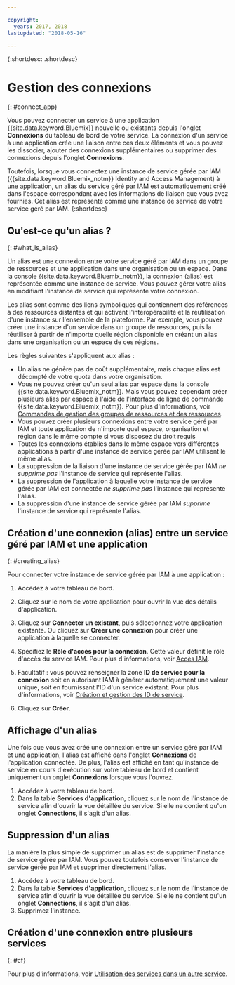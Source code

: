 ```yaml
---

copyright:
  years: 2017, 2018
lastupdated: "2018-05-16"

---
```


{:shortdesc: .shortdesc}

# Gestion des connexions
{: #connect_app}

Vous pouvez connecter un service à une application {{site.data.keyword.Bluemix}} nouvelle ou existants depuis l'onglet **Connexions** du tableau de bord de votre service. La connexion d'un service à une application  crée une liaison entre ces deux éléments et vous pouvez les dissocier, ajouter des connexions supplémentaires ou supprimer des connexions depuis l'onglet **Connexions**.

Toutefois, lorsque vous connectez une instance de service gérée par IAM ({{site.data.keyword.Bluemix_notm}} Identity and Access Management) à une application, un alias du service géré par IAM est automatiquement créé dans l'espace correspondant avec les informations de liaison que vous avez fournies. Cet alias est représenté comme une instance de service de votre service géré par IAM.
{:shortdesc}

## Qu'est-ce qu'un alias ?
{: #what_is_alias}

Un alias est une connexion entre votre service géré par IAM dans un groupe de ressources et une application dans une organisation ou un espace. Dans la console {{site.data.keyword.Bluemix_notm}}, la connexion (alias) est représentée comme une instance de service. Vous pouvez gérer votre alias en modifiant l'instance de service qui représente votre connexion.

Les alias sont comme des liens symboliques qui contiennent des références à des ressources distantes et qui activent l'interopérabilité et la réutilisation d'une instance sur l'ensemble de la plateforme. Par exemple, vous pouvez créer une instance d'un service dans un groupe de ressources, puis la réutiliser à partir de n'importe quelle région disponible en créant un alias dans une organisation ou un espace de ces régions.

Les règles suivantes s'appliquent aux alias :

* Un alias ne génère pas de coût supplémentaire, mais chaque alias est décompté de votre quota dans votre organisation.
* Vous ne pouvez créer qu'un seul alias par espace dans la console {{site.data.keyword.Bluemix_notm}}. Mais vous pouvez cependant créer plusieurs alias par espace à l'aide de l'interface de ligne de commande {{site.data.keyword.Bluemix_notm}}. Pour plus d'informations, voir [Commandes de gestion des groupes de ressources et des ressources](/docs/cli/reference/bluemix_cli/bx_cli.html#commands-for-managing-resource-groups-and-resources).
* Vous pouvez créer plusieurs connexions entre votre service géré par IAM et toute application de n'importe quel espace, organisation et région dans le même compte si vous disposez du droit requis
* Toutes les connexions établies dans le même espace vers différentes applications à partir d'une instance de service gérée par IAM utilisent le même alias.
* La suppression de la liaison d'une instance de service gérée par IAM *ne supprime pas* l'instance de service qui représente l'alias.
* La suppression de l'application à laquelle votre instance de service gérée par IAM est connectée *ne supprime pas* l'instance qui représente l'alias.
* La suppression d'une instance de service gérée par IAM *supprime* l'instance de service qui représente l'alias.

## Création d'une connexion (alias) entre un service géré par IAM et une application
{: #creating_alias}

Pour connecter votre instance de service gérée par IAM à une application :

1. Accédez à votre tableau de bord.

2. Cliquez sur le nom de votre application pour ouvrir la vue des détails d'application.

3. Cliquez sur **Connecter un existant**, puis sélectionnez votre application existante. Ou cliquez sur **Créer une connexion** pour créer une application à laquelle se connecter.

4. Spécifiez le **Rôle d'accès pour la connexion**. Cette valeur définit le rôle d'accès du service IAM. Pour plus d'informations, voir [Accès IAM](/docs/iam/users_roles.html#userroles).

5. Facultatif : vous pouvez renseigner la zone **ID de service pour la connexion** soit en autorisant IAM à générer automatiquement une valeur unique, soit en fournissant l'ID d'un service existant. Pour plus d'informations, voir [Création et gestion des ID de service](/docs/iam/serviceid.html#serviceids).

6. Cliquez sur **Créer**.

## Affichage d'un alias

Une fois que vous avez créé une connexion entre un service géré par IAM et une application, l'alias est affiché dans l'onglet **Connexions** de l'application connectée. De plus, l'alias est affiché en tant qu'instance de service en cours d'exécution sur votre tableau de bord et contient uniquement un onglet **Connexions** lorsque vous l'ouvrez.

1. Accédez à votre tableau de bord.
2. Dans la table **Services d'application**, cliquez sur le nom de l'instance de service afin d'ouvrir la vue détaillée du service. Si elle ne contient qu'un onglet **Connections**, il s'agit d'un alias.

## Suppression d'un alias

La manière la plus simple de supprimer un alias est de supprimer l'instance de service gérée par IAM. Vous pouvez toutefois conserver l'instance de service gérée par IAM et supprimer directement l'alias.

1. Accédez à votre tableau de bord.
2. Dans la table **Services d'application**, cliquez sur le nom de l'instance de service afin d'ouvrir la vue détaillée du service. Si elle ne contient qu'un onglet **Connections**, il s'agit d'un alias.
3. Supprimez l'instance.

## Création d'une connexion entre plusieurs services
{: #cf}

Pour plus d'informations, voir [Utilisation des services dans un autre service](/docs/apps/reqnsi.html#add_service).
